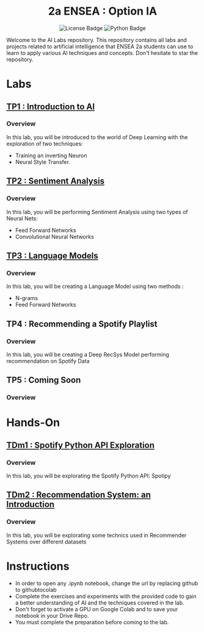 <h1   align="center">
2a ENSEA : Option IA 
</h1>

<div id="badges" align="center">
  <img src="https://img.shields.io/github/license/thad75/OptionAI" alt="License Badge"/>
  <img src="https://img.shields.io/github/languages/top/thad75/OptionAI" alt="Python Badge"/>
</div> 


Welcome to the AI Labs repository. This repository contains all labs and projects related to artificial intelligence that ENSEA 2a students can use to learn to apply various AI techniques and concepts. Don't hesitate to star the repository.

# Labs

## [TP1 : Introduction to AI ](TP1)

### Overview

In this lab, you will be introduced to the world of Deep Learning with the exploration of two techniques: 
  - Training an inverting Neuron 
  - Neural Style Transfer. 
  


## [TP2 : Sentiment Analysis](TP2)

### Overview

In this lab, you will be performing Sentiment Analysis using two types of Neural Nets:
- Feed Forward Networks
- Convolutional Neural Networks


## [TP3 : Language Models](TP3)

### Overview
In this lab, you will be creating a Language Model using two methods : 
- N-grams
- Feed Forward Networks

## TP4 : Recommending a Spotify Playlist

### Overview
In this lab, you will be creating a Deep RecSys Model performing recommendation on Spotify Data 

## TP5 : Coming Soon

### Overview


# Hands-On

## [TDm1 : Spotify Python API Exploration](TDm/NLP)

### Overview

In this lab, you will be explorating the Spotify Python API: Spotipy
## [TDm2 : Recommendation System: an Introduction](TDm/SR)

### Overview

In this lab, you will be explorating some technics used in Recommender Systems over different datasets


# Instructions

- In order to open any .ipynb notebook, change the url by replacing github to githubtocolab
- Complete the exercises and experiments with the provided code to gain a better understanding of AI and the techniques covered in the lab.
- Don't forget to activate a GPU on Google Colab and  to save your notebook in your Drive Repo.
- You must complete the preparation before coming to the lab.
